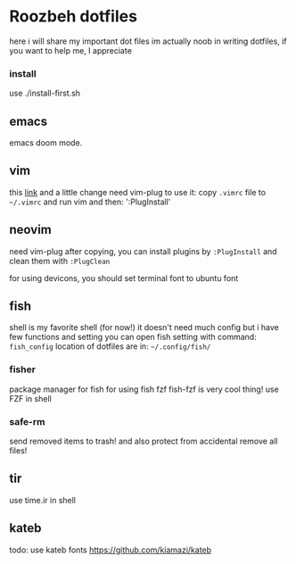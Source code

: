 # Roozbeh dotfiles 
here i will share my important dot files 
im actually noob in writing dotfiles, if you want to help me, I appreciate


### install
use ./install-first.sh

## emacs 
emacs doom mode.

## vim
this [link](http://www.guillaume-barillot.com/2017/06/09/how-to-to-make-vim-to-look-like-atom/)
and a little change 
need vim-plug 
to use it: copy `.vimrc` file to `~/.vimrc` 
and run vim and then: ':PlugInstall'


## neovim

need vim-plug 
after copying, you can install plugins by `:PlugInstall` 
and clean them with `:PlugClean` 


for using devicons, you should set terminal font to
ubuntu font

## fish

shell is my favorite shell (for now!)
it doesn't need much config 
but i have few functions and setting 
you can open fish setting with command: `fish_config`
location of dotfiles are in: `~/.config/fish/`
### fisher 
package manager for fish 
for using fish fzf
fish-fzf is very cool thing! use FZF in shell 

### safe-rm
send removed items to trash! and also protect from accidental remove all files!

## tir 
use time.ir in shell 

## kateb
todo: use kateb fonts
https://github.com/kiamazi/kateb
